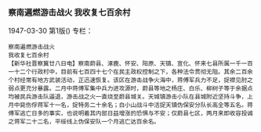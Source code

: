 ### 察南遍燃游击战火  我收复七百余村

1947-03-30
第1版()
专栏：

    察南遍燃游击战火
    我收复七百余村
    【新华社晋察冀廿八日电】察南蔚县、涿鹿、怀安、阳原、天镇、宣化、怀来七县所属一千一百一十二个行政村中，目前有七百四十七个在民主政权控制之下，各种法令贯彻无阻。其余二百余个村经常有地方武装活动，正迅速恢复。该区在游击战争火海中，蒋傅军兵力不足，捉襟见肘之弱点更充分暴露。二月中蒋傅军集中兵力进攻源时，蔚县等地之杨庄、白乐、柳树子等于余据点均被民兵游击队逼退，游击战之火一直烧至蔚县城关。天城镇游击小队在县城附近坚持斗争，上月中毙伤俘蒋军十一名，捉特务二十余名；白小山战斗中活捉天镇伪保安分队长高全等五名。蒋傅军逃亡日多的事实，也说明着其内部日益增涨的恐惧与不安；仅蔚县七区，两月来即收容投诚之蒋军二十二名，平绥线上伪保安队一个月逃亡达百余名。
